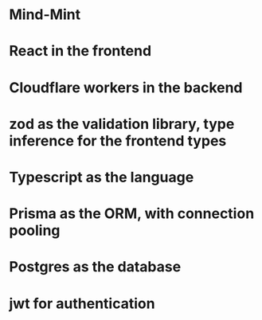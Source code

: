 # Mind-Mint

# React in the frontend
# Cloudflare workers in the backend
# zod as the validation library, type inference for the frontend types
# Typescript as the language
# Prisma as the ORM, with connection pooling
# Postgres as the database
# jwt for authentication


